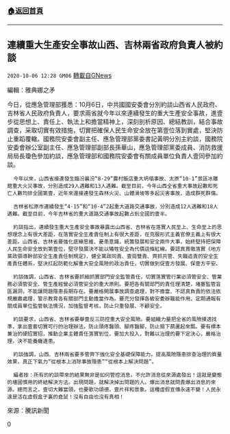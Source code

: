 ###  [:house:返回首頁](https://github.com/ourhimalayas/txt)
---

## 連續重大生產安全事故山西、吉林兩省政府負責人被約談
`2020-10-06 12:28 GM06` [轉載自GNews](https://gnews.org/zh-hant/406685/)

編輯：雅典娜之矛

今日，從應急管理部獲悉：10月6日，中共國國安委會分別約談山西省人民政府、吉林省人民政府負責人，要求兩省就今年以來連續發生的重大生產安全事故，進壹步從思想上、責任上、執法上和擔當精神上，深刻剖析原因、總結教訓，結合事故調查，采取切實有效措施，切實把確保人民生命安全放在第壹位落到實處，堅決防止重蹈覆轍。國務院安委會副主任、應急管理部黨委書記黃明分別主約談，國務院安委會辦公室副主任、應急管理部副部長孫華山，應急管理部黨委成員、消防救援局局長瓊色參加約談，應急管理部和國務院安委會有關成員單位負責人壹同參加約談。

      今年以來，山西省接連發生臨汾襄汾“8·29”農村飯店重大坍塌事故、太原“10·1”景區冰雕館重大火災事故，分別造成29人遇難和13人遇難。截至目前，今年山西全省重大事故起數和死亡人數均排全國第壹，近年來還接連發生森林火災、山體滑坡等多起災害事故，造成群死群傷。

      吉林省松原市連續發生“4·15”和“10·4”2起重大道路交通事故，分別造成12人遇難和18人遇難。截至目前，今年吉林省的重大道路交通事故起數占到全國的壹半。

      約談指出，連續發生重大生產安全事故暴露出山西省、吉林省在落實人民至上、生命至上的思想理念上有很大差距，在落實安全生產責任制上有很大差距，在克服形式主義官僚主義上有很大差距。山西省、吉林省要強化底線思維、憂患意識，統籌發展和安全兩件大事，始終堅持把保障人民生命安全放到第壹位，堅守發展決不能以犧牲安全為代價這條紅線。要認真貫徹落實《地方黨政領導幹部安全生產責任制規定》，健全黨政同責、壹崗雙責、齊抓共管、失職追責的安全生產責任體系，堅決扛起防範化解重大安全風險的政治責任，切實做到促壹方發展、保壹方平安。

      約談強調，山西省、吉林省要抓細抓實部門安全監管責任，切實落實管行業必須管安全、管業務必須管安全、管生產經營必須管安全的重大原則。要把各有關部門的責任理清楚，堵塞監管盲區漏洞，不能讓問題隱患長期存在。要嚴格開展事故調查處理，對不擔當、不認真負責的依法依規嚴肅處理，警示教育各有關部門主動擔當作為。要充分發揮各級安委辦職能作用，定期通報有關成員單位監管執法情況，加強監督考核，防止只重發展、不顧安全。

      約談要求，山西省、吉林省要舉壹反三防控重大安全風險。要組織力量把全省的風險摸透找準，拿出壹套切實可行的治理辦法，防止頭疼醫頭、腳疼醫腳，防止摁下葫蘆起來瓢。要有標本兼治的硬招實招，推動企業主體責任落實到位，要加大投入，對難以治理的要下定決心，嚴格治理，決不能養癰遺患。

      約談強調，山西、吉林兩省要多管齊下強化安全基礎保障能力。提高風險隱患排查治理的質量效果，真正下氣力“從根本上消除事故隱患”“從根本上解決問題”。

      編者按：所有的約談帶來的結果無非是如何管控消息，不允許消息從來源處發出！這就是變態的墻國慣用的終結解決方法。出現問題，就解決掉出問題的人。爆出消息就問責爆出消息的來源。總而言之，壹切大難當頭，也要歌功頌德，壹片祥和景象。這種虛假宣傳永遠不變！人民永遠是活在虛假盒子裏的倉鼠！沒有自由也沒有真相！

來源：騰訊新聞

0
